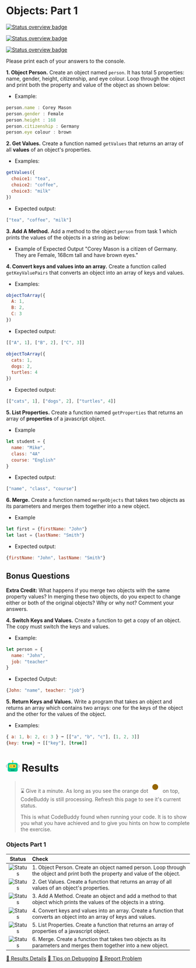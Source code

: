 # Objects: Part 1
[![Status overview badge](../../blob/badges/.github/badges/main/badge.svg)](#-results)

[![Status overview badge](../../blob/badges/.github/badges/autograding/badge.svg)](#-results)

[![Status overview badge](../../blob/badges/.github/badges/autograding/badge.svg)](#-results)


Please print each of your answers to the console.

**1. Object Person.**
Create an object named `person`. It has total 5 properties: name, gender, height, citizenship, and eye colour. Loop through the object and print both the property and value of the object as shown below: 

* Example:
```javascript
person.name : Corey Mason
person.gender : Female
person.height : 168
person.citizenship : Germany
person.eye colour : brown
```

**2. Get Values.** 
Create a function named `getValues` that returns an array of all **values** of an object's properties. 

* Examples:
```javascript
getValues({
  choice1: "tea",
  choice2: "coffee",
  choice3: "milk"
})
```
* Expected output: 
```javascript
["tea", "coffee", "milk"] 
```

**3. Add A Method.**
 Add a method to the object `person` from task 1 which prints the values of the objects in a string as below:
 
 * Example of Expected Output 
 "Corey Mason is a citizen of Germany. They are Female, 168cm tall and have brown eyes."
 
 
**4. Convert keys and values into an array.** 
Create a function called `getKeyValuePairs` that converts an object into an array of keys and values. 

* Examples:
```javascript
objectToArray({
  A: 1,
  B: 2,
  C: 3
}) 
```
* Expected output: 
```javascript
[["A", 1], ["B", 2], ["C", 3]]
```

```javascript
objectToArray({
  cats: 1,
  dogs: 2, 
  turtles: 4
}) 
```
* Expected output: 
```javascript
[["cats", 1], ["dogs", 2], ["turtles", 4]] 
```

**5. List Properties.**
Create a function named `getProperties` that returns an array of **properties** of a javascript object. 
* Example
```javascript
let student = {
  name: "Mike", 
  class: "4A" 
  course: "English"
}
```
* Expected output: 
```javascript
["name", "class", "course"]
```

**6. Merge.**
Create a function named `mergeObjects` that takes two objects as its parameters and merges them together into a new object. 
* Example
```javascript
let first = {firstName: "John"}
let last = {lastName: "Smith"}
```
* Expected output:
```javascript
{firstName: "John", lastName: "Smith"}
```

## Bonus Questions

**Extra Credit:** What happens if you merge two objects with the same property values? In merging these two objects, do you expect to change either or both of the original objects? Why or why not? Comment your answers.

**4. Switch Keys and Values.**
Create a function to get a copy of an object. The copy must switch the keys and values.
* Example: 
```javascript
let person = {
  name: "John", 
  job: "teacher"
}
```
* Expected Output: 
```javascript
{John: "name", teacher: "job"} 
```

**5. Return Keys and Values.**
Write a program that takes an object and returns an array which contains two arrays: one for the keys of the object and the other for the values of the object.

* Examples:
```javascript
{ a: 1, b: 2, c: 3 } ➞ [["a", "b", "c"], [1, 2, 3]]
{key: true} ➞ [["key"], [true]]
```

[//]: # (autograding info start)
# <img src="https://github.com/DCI-EdTech/autograding-setup/raw/main/assets/bot-large.svg" alt="" data-canonical-src="https://github.com/DCI-EdTech/autograding-setup/raw/main/assets/bot-large.svg" height="31" /> Results
> ⌛ Give it a minute. As long as you see the orange dot ![processing](https://raw.githubusercontent.com/DCI-EdTech/autograding-setup/main/assets/processing.svg) on top, CodeBuddy is still processing. Refresh this page to see it's current status.
>
> This is what CodeBuddy found when running your code. It is to show you what you have achieved and to give you hints on how to complete the exercise.


### Objects Part 1

|                 Status                  | Check                                                                                    |
| :-------------------------------------: | :--------------------------------------------------------------------------------------- |
| ![Status](../../blob/badges/.github/badges/main/status0.svg) | 1. Object Person. Create an object named person. Loop through the object and print both the property and value of the object. |
| ![Status](../../blob/badges/.github/badges/main/status1.svg) | 2. Get Values. Create a function that returns an array of all values of an object's properties. |
| ![Status](../../blob/badges/.github/badges/main/status2.svg) | 3. Add A Method. Create an object and add a method to that object which prints the values of the objects in a string. |
| ![Status](../../blob/badges/.github/badges/main/status3.svg) | 4. Convert keys and values into an array. Create a function that converts an object into an array of keys and values. |
| ![Status](../../blob/badges/.github/badges/main/status4.svg) | 5. List Properties. Create a function that returns an array of properties of a javascript object. |
| ![Status](../../blob/badges/.github/badges/main/status5.svg) | 6. Merge. Create a function that takes two objects as its parameters and merges them together into a new object. |



[🔬 Results Details](../../actions)
[🐞 Tips on Debugging](https://github.com/DCI-EdTech/autograding-setup/wiki/How-to-work-with-CodeBuddy)
[📢 Report Problem](https://docs.google.com/forms/d/e/1FAIpQLSfS8wPh6bCMTLF2wmjiE5_UhPiOEnubEwwPLN_M8zTCjx5qbg/viewform?usp=pp_url&entry.652569746=PB-objects-pt1)


[//]: # (autograding info end)